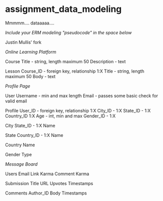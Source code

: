 # assignment_data_modeling
Mmmmm.... dataaaaa....

*Include your ERM modeling "pseudocode" in the space below*

Justin Mullis' fork

_Online Learning Platform_

Course
Title - string, length maximum 50
Description - text

Lesson
Course_ID - foreign key, relationship 1:X
Title - string, length maximum 50
Body - text



_Profile Page_

User
Username - min and max length
Email - passes some basic check for valid email

Profile
User_ID - foreign key, relationship 1:X
City_ID - 1:X
State_ID - 1:X
Country_ID 1:X
Age - int, min and max
Gender_ID - 1:X

City
State_ID - 1:X
Name

State
Country_ID - 1:X
Name

Country
Name

Gender
Type


_Message Board_

Users
Email
Link Karma
Comment Karma

Submission
Title
URL
Upvotes
Timestamps

Comments
Author_ID
Body
Timestamps